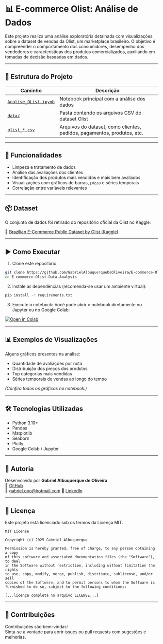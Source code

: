 # 📊 E-commerce Olist: Análise de Dados

Este projeto realiza uma análise exploratória detalhada com visualizações sobre o dataset de vendas da Olist, um marketplace brasileiro. O objetivo é compreender o comportamento dos consumidores, desempenho dos vendedores e características dos produtos comercializados, auxiliando em tomadas de decisão baseadas em dados.

---

## 📁 Estrutura do Projeto

| Caminho                          | Descrição                                                                 |
|----------------------------------|---------------------------------------------------------------------------|
| [`Analise_OList.ipynb`](https://github.com/GabrielAlbuquerqueDeOliveira/E-commerce-Olist-Data-Analysis/blob/main/Analise_OList.ipynb) | Notebook principal com a análise dos dados                                |
| [`data/`](https://github.com/GabrielAlbuquerqueDeOliveira/E-commerce-Olist-Data-Analysis/tree/main/data)         | Pasta contendo os arquivos CSV do dataset Olist                           |
| [`olist_*.csv`](https://github.com/GabrielAlbuquerqueDeOliveira/E-commerce-Olist-Data-Analysis/tree/main/data)  | Arquivos do dataset, como clientes, pedidos, pagamentos, produtos, etc.   |

---

## 🚀 Funcionalidades

- Limpeza e tratamento de dados
- Análise das avaliações dos clientes
- Identificação dos produtos mais vendidos e mais bem avaliados
- Visualizações com gráficos de barras, pizza e séries temporais
- Correlação entre variáveis relevantes

---

## 📦 Dataset

O conjunto de dados foi retirado do repositório oficial da Olist no Kaggle:

🔗 [Brazilian E-Commerce Public Dataset by Olist (Kaggle)](https://www.kaggle.com/datasets/olistbr/brazilian-ecommerce)

---

## ▶️ Como Executar

1. Clone este repositório:
```bash
git clone https://github.com/GabrielAlbuquerqueDeOliveira/E-commerce-Olist-Data-Analysis.git
cd E-commerce-Olist-Data-Analysis
```

2. Instale as dependências (recomenda-se usar um ambiente virtual):
```bash
pip install -r requirements.txt
```

3. Execute o notebook:
Você pode abrir o notebook diretamente no Jupyter ou no Google Colab:

[![Open in Colab](https://colab.research.google.com/assets/colab-badge.svg)](https://colab.research.google.com/github/GabrielAlbuquerqueDeOliveira/E-commerce-Olist-Data-Analysis/blob/main/Analise_OList.ipynb)

---

## 📊 Exemplos de Visualizações

Alguns gráficos presentes na análise:

- Quantidade de avaliações por nota
- Distribuição dos preços dos produtos
- Top categorias mais vendidas
- Séries temporais de vendas ao longo do tempo

*(Confira todos os gráficos no notebook.)*

---

## 🛠️ Tecnologias Utilizadas

- Python 3.10+
- Pandas
- Matplotlib
- Seaborn
- Plotly
- Google Colab / Jupyter

---

## 👤 Autoria

Desenvolvido por **Gabriel Albuquerque de Oliveira**  
🔗 [GitHub](https://github.com/GabrielAlbuquerqueDeOliveira)  
📧 gabriel.ooo@hotmail.com
💼 [LinkedIn](www.linkedin.com/in/gabriel-albuquerque-oliveira98)

---

## 📄 Licença

Este projeto está licenciado sob os termos da Licença MIT.

```
MIT License

Copyright (c) 2025 Gabriel Albuquerque

Permission is hereby granted, free of charge, to any person obtaining a copy
of this software and associated documentation files (the "Software"), to deal
in the Software without restriction, including without limitation the rights
to use, copy, modify, merge, publish, distribute, sublicense, and/or sell
copies of the Software, and to permit persons to whom the Software is
furnished to do so, subject to the following conditions:

[...licença completa no arquivo LICENSE...]
```

---

## 🤝 Contribuições

Contribuições são bem-vindas!  
Sinta-se à vontade para abrir issues ou pull requests com sugestões e melhorias.
